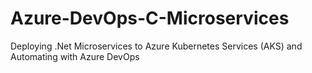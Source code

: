 # Azure-DevOps-C-Microservices
Deploying .Net Microservices to Azure Kubernetes Services (AKS) and Automating with Azure DevOps
